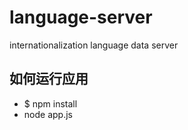 # language-server
internationalization language data server

## 如何运行应用
- $ npm install
- node app.js
